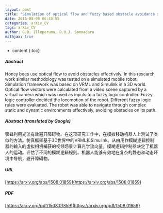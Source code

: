 ```yaml
---
layout: post
title: "Simulation of optical flow and fuzzy based obstacle avoidance system for mobile robots"
date: 2015-08-08 06:40:55
categories: arXiv_CV
tags: arXiv_CV
author: G.D. Illeperuma, D.U.J. Sonnadara
mathjax: true
---
```


* content
{:toc}

##### Abstract
Honey bees use optical flow to avoid obstacles effectively. In this research work similar methodology was tested on a simulated mobile robot. Simulation framework was based on VRML and Simulink in a 3D world. Optical flow vectors were calculated from a video scene captured by a virtual camera which was used as inputs to a fuzzy logic controller. Fuzzy logic controller decided the locomotion of the robot. Different fuzzy logic rules were evaluated. The robot was able to navigate through complex static and dynamic environments effectively, avoiding obstacles on its path.

##### Abstract (translated by Google)
蜜蜂利用光流有效避开障碍物。在这项研究工作中，在模拟移动机器人上测试了类似的方法。仿真框架基于3D世界中的VRML和Simulink。从由用作模糊逻辑控制器的输入的虚拟相机捕获的视频场景计算光学流向量。模糊逻辑控制器决定了机器人的运动。评估了不同的模糊逻辑规则。机器人能够有效地在复杂的静态和动态环境中导航，避开障碍物。

##### URL
[https://arxiv.org/abs/1508.01859](https://arxiv.org/abs/1508.01859)

##### PDF
[https://arxiv.org/pdf/1508.01859](https://arxiv.org/pdf/1508.01859)

